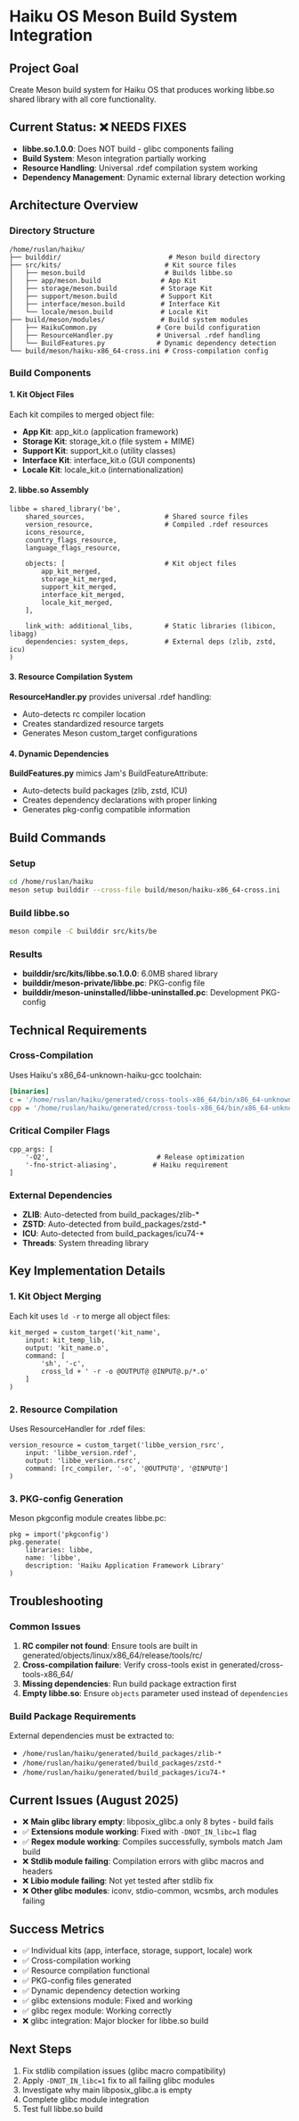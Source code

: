 # Haiku OS Meson Build System Integration

## Project Goal
Create Meson build system for Haiku OS that produces working libbe.so shared library with all core functionality.

## Current Status: ❌ NEEDS FIXES
- **libbe.so.1.0.0**: Does NOT build - glibc components failing
- **Build System**: Meson integration partially working
- **Resource Handling**: Universal .rdef compilation system working
- **Dependency Management**: Dynamic external library detection working

## Architecture Overview

### Directory Structure
```
/home/ruslan/haiku/
├── builddir/                           # Meson build directory
├── src/kits/                          # Kit source files
│   ├── meson.build                    # Builds libbe.so
│   ├── app/meson.build               # App Kit
│   ├── storage/meson.build           # Storage Kit
│   ├── support/meson.build           # Support Kit
│   ├── interface/meson.build         # Interface Kit
│   └── locale/meson.build            # Locale Kit
├── build/meson/modules/              # Build system modules
│   ├── HaikuCommon.py               # Core build configuration
│   ├── ResourceHandler.py           # Universal .rdef handling
│   └── BuildFeatures.py             # Dynamic dependency detection
└── build/meson/haiku-x86_64-cross.ini # Cross-compilation config
```

### Build Components

#### 1. Kit Object Files
Each kit compiles to merged object file:
- **App Kit**: app_kit.o (application framework)
- **Storage Kit**: storage_kit.o (file system + MIME)
- **Support Kit**: support_kit.o (utility classes)
- **Interface Kit**: interface_kit.o (GUI components)
- **Locale Kit**: locale_kit.o (internationalization)

#### 2. libbe.so Assembly
```meson
libbe = shared_library('be',
    shared_sources,                    # Shared source files
    version_resource,                  # Compiled .rdef resources
    icons_resource,
    country_flags_resource,
    language_flags_resource,
    
    objects: [                         # Kit object files
        app_kit_merged,
        storage_kit_merged,
        support_kit_merged,
        interface_kit_merged,
        locale_kit_merged,
    ],
    
    link_with: additional_libs,        # Static libraries (libicon, libagg)
    dependencies: system_deps,         # External deps (zlib, zstd, icu)
)
```

#### 3. Resource Compilation System
**ResourceHandler.py** provides universal .rdef handling:
- Auto-detects rc compiler location
- Creates standardized resource targets
- Generates Meson custom_target configurations

#### 4. Dynamic Dependencies
**BuildFeatures.py** mimics Jam's BuildFeatureAttribute:
- Auto-detects build packages (zlib, zstd, ICU)
- Creates dependency declarations with proper linking
- Generates pkg-config compatible information

## Build Commands

### Setup
```bash
cd /home/ruslan/haiku
meson setup builddir --cross-file build/meson/haiku-x86_64-cross.ini
```

### Build libbe.so
```bash
meson compile -C builddir src/kits/be
```

### Results
- **builddir/src/kits/libbe.so.1.0.0**: 6.0MB shared library
- **builddir/meson-private/libbe.pc**: PKG-config file
- **builddir/meson-uninstalled/libbe-uninstalled.pc**: Development PKG-config

## Technical Requirements

### Cross-Compilation
Uses Haiku's x86_64-unknown-haiku-gcc toolchain:
```ini
[binaries]
c = '/home/ruslan/haiku/generated/cross-tools-x86_64/bin/x86_64-unknown-haiku-gcc'
cpp = '/home/ruslan/haiku/generated/cross-tools-x86_64/bin/x86_64-unknown-haiku-g++'
```

### Critical Compiler Flags
```meson
cpp_args: [
    '-O2',                           # Release optimization
    '-fno-strict-aliasing',         # Haiku requirement
]
```

### External Dependencies
- **ZLIB**: Auto-detected from build_packages/zlib-*
- **ZSTD**: Auto-detected from build_packages/zstd-*
- **ICU**: Auto-detected from build_packages/icu74-*
- **Threads**: System threading library

## Key Implementation Details

### 1. Kit Object Merging
Each kit uses `ld -r` to merge all object files:
```meson
kit_merged = custom_target('kit_name',
    input: kit_temp_lib,
    output: 'kit_name.o',
    command: [
        'sh', '-c',
        cross_ld + ' -r -o @OUTPUT@ @INPUT@.p/*.o'
    ]
)
```

### 2. Resource Compilation
Uses ResourceHandler for .rdef files:
```meson
version_resource = custom_target('libbe_version_rsrc',
    input: 'libbe_version.rdef',
    output: 'libbe_version.rsrc',
    command: [rc_compiler, '-o', '@OUTPUT@', '@INPUT@']
)
```

### 3. PKG-config Generation
Meson pkgconfig module creates libbe.pc:
```meson
pkg = import('pkgconfig')
pkg.generate(
    libraries: libbe,
    name: 'libbe',
    description: 'Haiku Application Framework Library'
)
```

## Troubleshooting

### Common Issues
1. **RC compiler not found**: Ensure tools are built in generated/objects/linux/x86_64/release/tools/rc/
2. **Cross-compilation failure**: Verify cross-tools exist in generated/cross-tools-x86_64/
3. **Missing dependencies**: Run build package extraction first
4. **Empty libbe.so**: Ensure `objects` parameter used instead of `dependencies`

### Build Package Requirements
External dependencies must be extracted to:
- `/home/ruslan/haiku/generated/build_packages/zlib-*`
- `/home/ruslan/haiku/generated/build_packages/zstd-*`
- `/home/ruslan/haiku/generated/build_packages/icu74-*`

## Current Issues (August 2025)
- ❌ **Main glibc library empty**: libposix_glibc.a only 8 bytes - build fails
- ✅ **Extensions module working**: Fixed with `-DNOT_IN_libc=1` flag
- ✅ **Regex module working**: Compiles successfully, symbols match Jam build
- ❌ **Stdlib module failing**: Compilation errors with glibc macros and headers
- ❌ **Libio module failing**: Not yet tested after stdlib fix
- ❌ **Other glibc modules**: iconv, stdio-common, wcsmbs, arch modules failing

## Success Metrics
- ✅ Individual kits (app, interface, storage, support, locale) work
- ✅ Cross-compilation working
- ✅ Resource compilation functional
- ✅ PKG-config files generated
- ✅ Dynamic dependency detection working
- ✅ glibc extensions module: Fixed and working
- ✅ glibc regex module: Working correctly
- ❌ glibc integration: Major blocker for libbe.so build

## Next Steps
1. Fix stdlib compilation issues (glibc macro compatibility)
2. Apply `-DNOT_IN_libc=1` fix to all failing glibc modules
3. Investigate why main libposix_glibc.a is empty
4. Complete glibc module integration
5. Test full libbe.so build